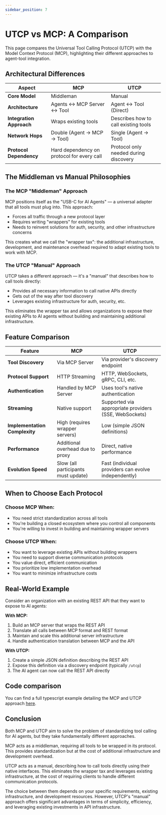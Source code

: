 ```yaml
---
sidebar_position: 7
---
```


# UTCP vs MCP: A Comparison

This page compares the Universal Tool Calling Protocol (UTCP) with the Model Context Protocol (MCP), highlighting their different approaches to agent-tool integration.

## Architectural Differences

| Aspect | MCP | UTCP |
|--------|-----|------|
| **Core Model** | Middleman | Manual |
| **Architecture** | Agents ↔ MCP Server ↔ Tool | Agent ↔ Tool (Direct) |
| **Integration Approach** | Wraps existing tools | Describes how to call existing tools |
| **Network Hops** | Double (Agent → MCP → Tool) | Single (Agent → Tool) |
| **Protocol Dependency** | Hard dependency on protocol for every call | Protocol only needed during discovery |

## The Middleman vs Manual Philosophies

### The MCP "Middleman" Approach

MCP positions itself as the "USB-C for AI Agents" — a universal adapter that all tools must plug into. This approach:

- Forces all traffic through a new protocol layer
- Requires writing "wrappers" for existing tools
- Needs to reinvent solutions for auth, security, and other infrastructure concerns

This creates what we call the "wrapper tax": the additional infrastructure, development, and maintenance overhead required to adapt existing tools to work with MCP.

### The UTCP "Manual" Approach

UTCP takes a different approach — it's a "manual" that describes how to call tools directly:

- Provides all necessary information to call native APIs directly
- Gets out of the way after tool discovery
- Leverages existing infrastructure for auth, security, etc.

This eliminates the wrapper tax and allows organizations to expose their existing APIs to AI agents without building and maintaining additional infrastructure.

## Feature Comparison

| Feature | MCP | UTCP |
|---------|-----|------|
| **Tool Discovery** | Via MCP Server | Via provider's discovery endpoint |
| **Protocol Support** | HTTP Streaming | HTTP, WebSockets, gRPC, CLI, etc. |
| **Authentication** | Handled by MCP Server | Uses tool's native authentication |
| **Streaming** | Native support | Supported via appropriate providers (SSE, WebSockets) |
| **Implementation Complexity** | High (requires wrapper servers) | Low (simple JSON definitions) |
| **Performance** | Additional overhead due to proxy | Direct, native performance |
| **Evolution Speed** | Slow (all participants must update) | Fast (individual providers can evolve independently) |

## When to Choose Each Protocol

### Choose MCP When:

- You need strict standardization across all tools
- You're building a closed ecosystem where you control all components
- You're willing to invest in building and maintaining wrapper servers

### Choose UTCP When:

- You want to leverage existing APIs without building wrappers
- You need to support diverse communication protocols
- You value direct, efficient communication
- You prioritize low implementation overhead
- You want to minimize infrastructure costs

## Real-World Example

Consider an organization with an existing REST API that they want to expose to AI agents:

**With MCP:**
1. Build an MCP server that wraps the REST API
2. Translate all calls between MCP format and REST format
3. Maintain and scale this additional server infrastructure
4. Handle authentication translation between MCP and the API

**With UTCP:**
1. Create a simple JSON definition describing the REST API
2. Expose this definition via a discovery endpoint (typically `/utcp`)
3. The AI agent can now call the REST API directly

## Code comparison

You can find a full typescript example detailing the MCP and UTCP approach [here](https://github.com/universal-tool-calling-protocol/typescript-utcp/tree/main/examples/src/concrete_example).

## Conclusion

Both MCP and UTCP aim to solve the problem of standardizing tool calling for AI agents, but they take fundamentally different approaches.

MCP acts as a middleman, requiring all tools to be wrapped in its protocol. This provides standardization but at the cost of additional infrastructure and development overhead.

UTCP acts as a manual, describing how to call tools directly using their native interfaces. This eliminates the wrapper tax and leverages existing infrastructure, at the cost of requiring clients to handle different communication protocols.

The choice between them depends on your specific requirements, existing infrastructure, and development resources. However, UTCP's "manual" approach offers significant advantages in terms of simplicity, efficiency, and leveraging existing investments in API infrastructure.

